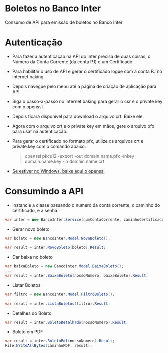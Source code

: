 # Boletos no Banco Inter
Consumo de API para emissão de boletos no Banco Inter

# Autenticação
- Para fazer a autenticação na API do Inter precisa de duas coisas, o Número da Conta Corrente (da conta PJ) e um Certificado.
- Para habilitar o uso de API e gerar o certificado logue com a conta PJ no internet baking.
- Depois navegue pelo menu até a página de criação de aplicação para API.
- Siga o passo-a-passo no internet baking para gerar o csr e o private key com o openssl.
- Depois ficará disponível para download o arquivo crt. Baixe ele.
- Agora com o arquivo crt e o private key em mãos, gere o arquivo pfx para usar na autenticação.
- Para gerar o certificado no formato pfx, utilize os arquivos crt e private.key com o comando abaixo:
	> openssl pkcs12 -export -out domain.name.pfx -inkey domain.name.key -in domain.name.crt
	
- [Se estiver no Windows, baixe aqui o openssl](https://code.google.com/archive/p/openssl-for-windows/downloads)


# Consumindo a API
- Instancie a classe passando o numero da conta corrente, o caminho do certificado, e a senha.
```C#
var inter = new BancoInter.Service(numContaCorrente, caminhoCertificado, password);
```


- Gerar novo boleto
```C#
var boleto = new BancoInter.Model.NovoBoleto();
...
var result = inter.NovoBoleto(boleto).Result;
```

- Dar baixa no boleto
```C#
var baixaBoleto = new BancoInter.Model.BaixaBoleto();
...
var result = inter.BaixaBoleto(nossoNumero, baixaBoleto).Result;
```

- Listar Boletos
```C#
var filtro = new BancoInter.Model.FiltroBoleto();
...
var result = inter.ListaBoletos(filtro).Result;
```

- Detalhes do Boleto
```C#
var result = inter.BoletoDetalhado(nossoNumero).Result;
```

- Boleto em PDF
```C#
var result = inter.BoletoPdf(nossoNumero).Result;
File.WriteAllBytes(caminhoPDF, result);
```
